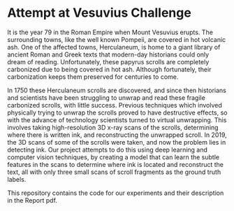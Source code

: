 # Attempt at Vesuvius Challenge

It is the year 79 in the Roman Empire when Mount Vesuvius erupts. The surrounding towns, like the
well known Pompeii, are covered in hot volcanic ash. One of the affected towns, Herculaneum, is home to a
giant library of ancient Roman and Greek texts that modern-day historians could only dream of reading.
Unfortunately, these papyrus scrolls are completely carbonized due to being covered in hot ash. Although
fortunately, their carbonization keeps them preserved for centuries to come. 

In 1750 these Herculaneum scrolls are discovered, and since then historians and scientists have been struggling to unwrap and read these
fragile carbonized scrolls, with little success. Previous techniques which involved physically trying to unwrap
the scrolls proved to have destructive effects, so with the advance of technology scientists turned to virtual
unwrapping. This involves taking high-resolution 3D x-ray scans of the scrolls, determining where there is
written ink, and reconstructing the unwrapped scroll. In 2019, the 3D scans of some of the scrolls were taken,
and now the problem lies in detecting ink. Our project attempts to do this using deep learning and computer
vision techniques, by creating a model that can learn the subtle features in the scans to determine where ink
is located and reconstruct the text, all with only three small scans of scroll fragments as the ground truth
labels.

This repository contains the code for our experiments and their description in the Report pdf.
